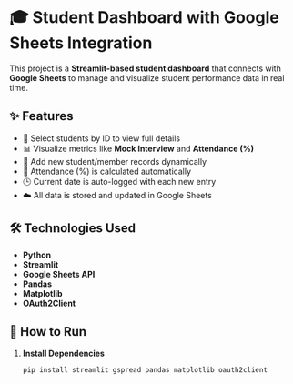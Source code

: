# 🎓 Student Dashboard with Google Sheets Integration

This project is a **Streamlit-based student dashboard** that connects with **Google Sheets** to manage and visualize student performance data in real time.

## ✨ Features

- 📌 Select students by ID to view full details
- 📊 Visualize metrics like **Mock Interview** and **Attendance (%)**
- 🧾 Add new student/member records dynamically
- 🔢 Attendance (%) is calculated automatically
- 🕒 Current date is auto-logged with each new entry
- ☁️ All data is stored and updated in Google Sheets

## 🛠️ Technologies Used

- **Python**
- **Streamlit**
- **Google Sheets API**
- **Pandas**
- **Matplotlib**
- **OAuth2Client**

## 🚀 How to Run

1. **Install Dependencies**
   ```bash
   pip install streamlit gspread pandas matplotlib oauth2client
